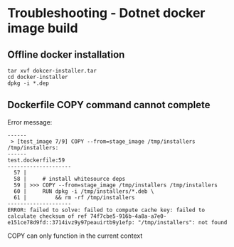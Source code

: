 # Troubleshooting - Dotnet docker image build 
## Offline docker installation
```
tar xvf dokcer-installer.tar
cd docker-installer
dpkg -i *.dep
```
## Dockerfile COPY command cannot complete
Error message:
```
------
 > [test_image 7/9] COPY --from=stage_image /tmp/installers /tmp/installers:
------
test.dockerfile:59
--------------------
  57 |     
  58 |     # install whitesource deps
  59 | >>> COPY --from=stage_image /tmp/installers /tmp/installers
  60 |     RUN dpkg -i /tmp/installers/*.deb \
  61 |         && rm -rf /tmp/installers
--------------------
ERROR: failed to solve: failed to compute cache key: failed to calculate checksum of ref 74f7cbe5-916b-4a8a-a7e0-e151ce78d9fd::3714ivz9y97peauirtb9y1efp: "/tmp/installers": not found
```

COPY can only function in the current context
